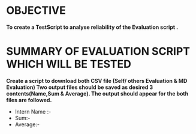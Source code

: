   # OBJECTIVE
  
   **To create a TestScript to analyse reliability of the Evaluation script .**
  
  # SUMMARY OF EVALUATION SCRIPT WHICH WILL BE TESTED
  
 **Create a script to download both CSV file (Self/ others Evaluation & MD Evaluation) Two output files should be saved as desired 3 contents(Name,Sum & Average). The output should appear for the both files are followed.**
  - Intern Name :-
  - Sum:-
  - Average:-
